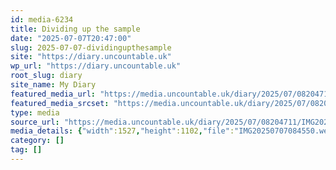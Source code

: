 ```yaml
---
id: media-6234
title: Dividing up the sample
date: "2025-07-07T20:47:00"
slug: 2025-07-07-dividingupthesample
site: "https://diary.uncountable.uk"
wp_url: "https://diary.uncountable.uk"
root_slug: diary
site_name: My Diary
featured_media_url: "https://media.uncountable.uk/diary/2025/07/08204711/IMG20250707084550.webp"
featured_media_srcset: "https://media.uncountable.uk/diary/2025/07/08204711/IMG20250707084550-300x217.webp 300w, https://media.uncountable.uk/diary/2025/07/08204711/IMG20250707084550-1024x739.webp 1024w, https://media.uncountable.uk/diary/2025/07/08204711/IMG20250707084550-150x150.webp 150w, https://media.uncountable.uk/diary/2025/07/08204711/IMG20250707084550-640x462.webp 640w, https://media.uncountable.uk/diary/2025/07/08204711/IMG20250707084550.webp 1527w"
type: media
source_url: "https://media.uncountable.uk/diary/2025/07/08204711/IMG20250707084550.webp"
media_details: {"width":1527,"height":1102,"file":"IMG20250707084550.webp","filesize":158358,"sizes":{"medium":{"file":"IMG20250707084550-300x217.webp","width":300,"height":217,"filesize":35912,"mime_type":"image/webp","source_url":"https://media.uncountable.uk/diary/2025/07/08204711/IMG20250707084550-300x217.webp"},"large":{"file":"IMG20250707084550-1024x739.webp","width":1024,"height":739,"filesize":204524,"mime_type":"image/webp","source_url":"https://media.uncountable.uk/diary/2025/07/08204711/IMG20250707084550-1024x739.webp"},"thumbnail":{"file":"IMG20250707084550-150x150.webp","width":150,"height":150,"filesize":20832,"mime_type":"image/webp","source_url":"https://media.uncountable.uk/diary/2025/07/08204711/IMG20250707084550-150x150.webp"},"mobwidth":{"file":"IMG20250707084550-640x462.webp","width":640,"height":462,"filesize":104450,"mime_type":"image/webp","source_url":"https://media.uncountable.uk/diary/2025/07/08204711/IMG20250707084550-640x462.webp"},"full":{"file":"IMG20250707084550.webp","width":1527,"height":1102,"mime_type":"image/webp","source_url":"https://media.uncountable.uk/diary/2025/07/08204711/IMG20250707084550.webp"}},"image_meta":{"aperture":"0","credit":"","camera":"","caption":"","created_timestamp":"0","copyright":"","focal_length":"0","iso":"0","shutter_speed":"0","title":"","orientation":"0","keywords":[]}}
category: []
tag: []
---
```


